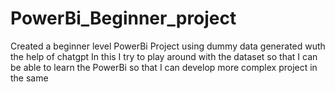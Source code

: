 # PowerBi_Beginner_project
Created a  beginner level PowerBi Project using dummy data generated wuth the help of chatgpt In this I try to play around with the dataset so that I can be able to learn the PowerBi so that I can develop more complex project in the same
